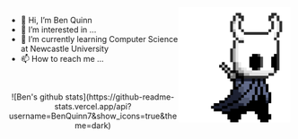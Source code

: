 <img src="https://raw.githubusercontent.com/TanZng/TanZng/master/assets/hollor_knight3.gif" align="right" width="200"/>

- 👋 Hi, I’m Ben Quinn
- 👀 I’m interested in ...
- 🌱 I’m currently learning Computer Science at Newcastle University
- 📫 How to reach me ...

<br>

<p align="center">
![Ben's github stats](https://github-readme-stats.vercel.app/api?username=BenQuinn7&show_icons=true&theme=dark)
</p>

<!---
BenQuinn7/BenQuinn7 is a ✨ special ✨ repository because its `README.md` (this file) appears on your GitHub profile.
You can click the Preview link to take a look at your changes.
--->
